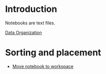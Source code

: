 # Introduction

Notebooks are text files.

[Data Organization](@basic%20concepts#Data%20Organization "Open from 'basic concepts'")

# Sorting and placement

- [Move notebook to workspace](@sorting%20and%20placement#Move%20notebook%20to%20workspace "Open from 'sorting and placement'")
